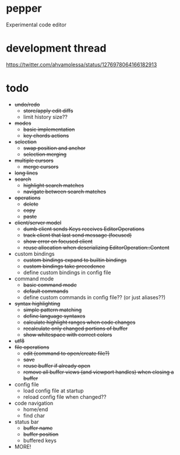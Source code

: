 # pepper
Experimental code editor

# development thread
https://twitter.com/ahvamolessa/status/1276978064166182913

# todo
- ~~undo/redo~~
	- ~~store/apply edit diffs~~
	- limit history size??
- ~~modes~~
	- ~~basic implementation~~
	- ~~key chords actions~~
- ~~selection~~
	- ~~swap position and anchor~~
	- ~~selection merging~~
- ~~multiple cursors~~
	- ~~merge cursors~~
- ~~long lines~~
- ~~search~~
	- ~~highlight search matches~~
	- ~~navigate between search matches~~
- ~~operations~~
	- ~~delete~~
	- ~~copy~~
	- ~~paste~~
- ~~client/server model~~
	- ~~dumb client sends Keys receives EditorOperations~~
	- ~~track client that last send message (focused)~~
	- ~~show error on focused client~~
	- ~~reuse allocation when deserializing EditorOperation::Content~~
- custom bindings
	- ~~custom bindings expand to builtin bindings~~
	- ~~custom bindings take precedence~~
	- define custom bindings in config file
- command mode
	- ~~basic command mode~~
	- ~~default commands~~
	- define custom commands in config file?? (or just aliases??)
- ~~syntax highlighting~~
	- ~~simple pattern matching~~
	- ~~define language syntaxes~~
	- ~~calculate highlight ranges when code changes~~
	- ~~recalculate only changed portions of buffer~~
	- ~~show whitespace with correct colors~~
- ~~utf8~~
- ~~file operations~~
	- ~~edit (command to open/create file?)~~
	- ~~save~~
	- ~~reuse buffer if already open~~
	- ~~remove all buffer views (and viewport handles) when closing a buffer~~
- config file
	- load config file at startup
	- reload config file when changed??
- code navigation
	- home/end
	- find char
- status bar
	- ~~buffer name~~
	- ~~buffer position~~
	- buffered keys
- MORE!
